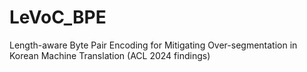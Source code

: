 # LeVoC_BPE
Length-aware Byte Pair Encoding for Mitigating Over-segmentation in Korean Machine Translation (ACL 2024 findings)
